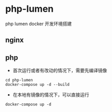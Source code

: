# php-lumen
php lumen docker 开发环境搭建

## nginx

## php
* 首次运行或者有改动的情况下，需要先编译镜像
```
cd php-lumen
docker-compose up -d --build
```
* 在本地有镜像的情况下，可以直接运行
```
docker-compose up -d
```
